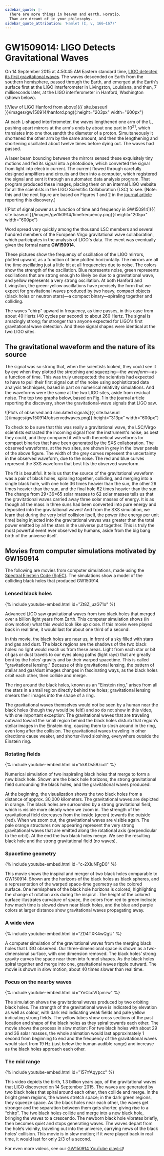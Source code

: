 ```yaml
---
sidebar_quote: |-
  There are more things in heaven and earth, Horatio,
  Than are dreamt of in your philosophy.
sidebar_quote_attribution: 'Hamlet (I, v, 166–167)'
---
```


# GW1509014: LIGO Detects Gravitational Waves

On 14 September 2015 at 4:50:45 AM Eastern standard time, [LIGO detected its first gravitational
waves](https://link.aps.org/doi/10.1103/PhysRevLett.116.061102).  The waves descended on Earth from
the southern hemisphere, passed through the Earth, and emerged at the Earth's surface first at the
LIGO interferometer in Livingston, Louisiana, and then, 7 milliseconds later, at the LIGO
interferometer in Hanford, Washington (shown below).

![View of LIGO Hanford from above]({{ site.baseurl }}/images/gw150914/hanford.png){:height="203px" width="600px"}

At each L-shaped interferometer, the waves lengthened one arm of the L, pushing apart mirrors at the
arm's ends by about one part in 10<sup>21</sup>, which translates into one thousandth the diameter
of a proton.  Simultaneously it shortened the other arm by the same amount, and then the lengthening
and shortening oscillated about twelve times before dying out.  The waves had passed.

A laser beam bouncing between the mirrors sensed these exquisitely tiny motions and fed its signal
into a photodiode, which converted the signal from light into electric current.  The current flowed
through carefully designed amplifiers and circuits and then into a computer, which registered the
signal and sent it through an automated data analysis program. That program produced these images,
placing them on an internal LIGO website for all the scientists in the LIGO Scientific Collaboration
(LSC) to see. [Note: this and the next figure are based on Figures 1 and 2 in the [journal
article](https://link.aps.org/doi/10.1103/PhysRevLett.116.061102) reporting this discovery.]

![Plot of signal power as a function of time and frequency in GW150914]({{ site.baseurl }}/images/gw150914/timefrequency.png){:height="205px" width="600px"}

Word spread very quickly among the thousand LSC members and several hundred members of the European
Virgo gravitational wave collaboration, which participates in the analysis of LIGO's data.  The
event was eventually given the formal name <strong>GW150914</strong>.

These pictures show the frequency of oscillation of the LIGO mirrors, plotted upward, as a function
of time plotted horizontally. The mirrors are all the time oscillating just a little bit at all
frequencies due to noise.  The colors show the strength of the oscillation.  Blue represents noise,
green represents oscillations that are strong enough to likely be due to a gravitational wave, and
yellow represents a very strong oscillation. At both Hanford and Livingston, the green-yellow
oscillations have precisely the form that we expect for gravitational waves produced by two heavy,
compact objects (black holes or neutron stars)—a compact binary—spiraling together and colliding.

The waves "chirp" upward in frequency, as time passes, in this case from about 40 Hertz (40 cycles
per second) to about 260 Hertz.  The signal is amazingly strong; far stronger than anyone expected
for LIGO's first gravitational wave detection. And these signal shapes were identical at the two
LIGO sites.

## The gravitational waveform and the nature of its source

The signal was so strong that, when the scientists looked, they could see it by eye when they
plotted the stretching and squeezing—the <i>waveform</i>—as a function of time. This was truly
unexpected: the scientists had expected to have to pull their first signal out of the noise using
sophisticated data analysis techniques, based in part on numerical relativity simulations. And the
waveforms were the same at the two LIGO sites, aside from residual noise. The top two graphs below,
based on Fig. 1 in the journal article reporting the discovery, show the gravitational-wave signals
that LIGO saw.

![Plots of observed and simulated signals]({{ site.baseurl }}/images/gw150914/observedwaves.png){:height="313px" width="600px"}

To check to be sure that this was really a gravitational wave, the LSC/Virgo scientists extracted
the incoming signal from the instrument's noise, as best they could, and they compared it with with
theoretical waveforms for compact binaries that have been generated by the SXS collaboration. The
observed waveforms, at the two sites, are shown in grey in the lower panels of the above figure. The
width of the grey curves represent the uncertainty in the observed waveform, due to the noise. The
red and blue curves represent the SXS waveform that best fits the observed waveform.
 
The fit is beautiful. It tells us that the source of the gravitational waveform was a pair of black
holes, spiraling together, colliding, and merging into a single black hole, with one hole 36 times
heavier than the sun, the other 29 times heavier than the sun, and the final hole 62 times heavier
than the sun. The change from 29+36=65 solar masses to 62 solar masses tells us that the
gravitational waves carried away three solar masses of energy.  It is as though all the mass in
three suns had been converted into pure energy and deposited into the gravitational waves! And from
the SXS simulation, we learn that during the very brief collision itself, the power (the energy per
unit time) being injected into the gravitational waves was greater than the total power emitted by
all the stars in the universe put together.  This is truly the most powerful event ever observed by
humans, aside from the big bang birth of the universe itself.


## Movies from computer simulations motivated by GW150914

The following are movies from computer simulations, made using the [Spectral Einstein Code
(SpEC)](black-holes.org/SpEC.html).  The simulations show a model of the colliding black holes that
produced GW150914.

### Lensed black holes

{% include youtube-embed.html id="Zt8Z_uzG71o" %}

Advanced LIGO saw gravitational waves from two black holes that merged over a billion light years
from Earth. This computer simulation shows (in slow motion) what this would look like up close. If
this movie were played back in real time, it would last for about one third of a second.

In this movie, the black holes are near us, in front of a sky filled with stars and gas and
dust. The black regions are the shadows of the two black holes: no light would reach us from these
areas. Light from each star or bit of gas or dust travels to our eyes along paths (light rays) that
are greatly bent by the holes' gravity and by their warped spacetime. This is called "gravitational
lensing." Because of this gravitational lensing, the pattern of stellar and gas/dust images changes
in fascinating ways, as the black holes orbit each other, then collide and merge.

The ring around the black holes, known as an "Einstein ring," arises from all the stars in a small
region directly behind the holes; gravitational lensing smears their images into the shape of a
ring.

The gravitational waves themselves would not be seen by a human near the black holes (though they
would be felt!) and so do not show in this video, with one important exception: The gravitational
waves that are traveling outward toward the small region behind the black holes disturb that
region’s stellar images in the Einstein ring, causing them to slosh around in the ring, even long
after the collision. The gravitational waves traveling in other directions cause weaker, and
shorter-lived sloshing, everywhere outside the Einstein ring.

### Rotating fields

{% include youtube-embed.html id="kkKDs59zcdI" %}

Numerical simulation of two inspiraling black holes that merge to form a new black hole. Shown are
the black hole horizons, the strong gravitational field surrounding the black holes, and the
gravitational waves produced.

At the beginning, the visualization shows the two black holes from a distance of approx. 30,000
kilometers. The gravitational waves are depicted in orange. The black holes are surrounded by a
strong gravitational field, which is visible more clearly when we zoom in. The strength of the
gravitational field decreases from the inside (green) towards the outside (red). When we zoom out,
the gravitational waves are visible again. The pale orange structures now appearing represent the
very strong gravitational waves that are emitted along the rotational axis (perpendicular to the
orbit). At the end the two black holes merge. We see the resulting black hole and the strong
gravitational field (no waves).

### Spacetime geometry

{% include youtube-embed.html id="c-2XIuNFgD0" %}

This movie shows the inspiral and merger of two black holes comparable to GW150914. Shown are the
horizons of the black holes as black spheres, and a representation of the warped space-time geometry
as the colored surface. One hemisphere of the black hole horizons is colored, highlighting the
change of rotation axis during the inspiral. The height of the colored surface illustrates curvature
of space, the colors from red to green indicate how much time is slowed down near black holes, and
the blue and purple colors at larger distance show gravitational waves propagating away.

### A wide view

{% include youtube-embed.html id="ZD4TXK4wQgU" %}

A computer simulation of the gravitational waves from the merging black holes that LIGO
observed. Our three-dimensional space is shown as a two-dimensional surface, with one dimension
removed. The black holes’ strong gravity curves the space near them into funnel shapes. As the black
holes spiral together and merge into one, gravitational waves ripple outward. The movie is shown in
slow motion, about 40 times slower than real time.

### Focus on the nearby waves

{% include youtube-embed.html id="YnCccVDpmrw" %}

The simulation shows the gravitational waves produced by two orbiting black holes. The strength of
the gravitational wave is indicated by elevation as well as colour, with dark red indicating weak
fields and pale yellow indicating strong fields. The yellow tubes show cross sections of the past
location and shape of the black holes as they spiral towards each other. The movie shows the process
in slow motion: For two black holes with about 29 and 36 solar masses, the whole animation would
last approximately 1 second from beginning to end and the frequency of the gravitational waves would
start from 19 Hz (just below the human audible range) and increase as the black holes approach each
other.

### The mid range

{% include youtube-embed.html id="157rfAqypcc" %}

This video depicts the birth, 1.3 billion years ago, of the gravitational waves that LIGO discovered
on 14 September 2015. The waves are generated by two black holes that spiral around each other, then
collide and merge. In the bright green regions, the waves stretch space; in the dark green regions,
they squeeze space. As the black holes near each other, the waves get stronger and the separation
between them gets shorter, giving rise to a “chirp”. The two black holes collide and merge into a
new black hole, bringing the waves to a crescendo. The newborn black hole vibrates briefly, then
becomes quiet and stops generating waves. The waves depart from the hole’s vicinity, traveling out
into the universe, carrying news of the black holes’ collision. This movie is in slow motion; if it
were played back in real time, it would last for only 2/3 of a second.


For even more videos, see our [GW150914 YouTube playlist](https://www.youtube.com/playlist?list=PLLZ9goBDt4Z9AbZQClE1FsH9xflGdByec)!
